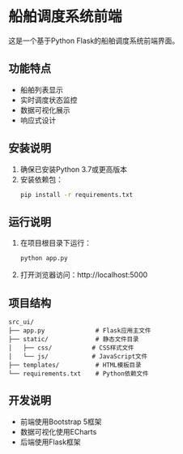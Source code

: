 # 船舶调度系统前端

这是一个基于Python Flask的船舶调度系统前端界面。

## 功能特点

- 船舶列表显示
- 实时调度状态监控
- 数据可视化展示
- 响应式设计

## 安装说明

1. 确保已安装Python 3.7或更高版本
2. 安装依赖包：
   ```bash
   pip install -r requirements.txt
   ```

## 运行说明

1. 在项目根目录下运行：
   ```bash
   python app.py
   ```
2. 打开浏览器访问：http://localhost:5000

## 项目结构

```
src_ui/
├── app.py              # Flask应用主文件
├── static/             # 静态文件目录
│   ├── css/           # CSS样式文件
│   └── js/            # JavaScript文件
├── templates/          # HTML模板目录
└── requirements.txt    # Python依赖文件
```

## 开发说明

- 前端使用Bootstrap 5框架
- 数据可视化使用ECharts
- 后端使用Flask框架 